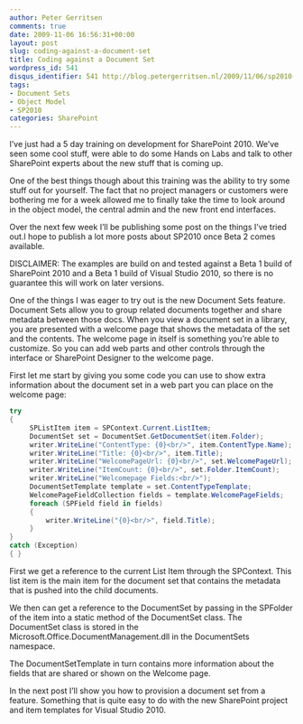 ```yaml
---
author: Peter Gerritsen
comments: true
date: 2009-11-06 16:56:31+00:00
layout: post
slug: coding-against-a-document-set
title: Coding against a Document Set
wordpress_id: 541
disqus_identifier: 541 http://blog.petergerritsen.nl/2009/11/06/sp2010-coding-against-a-document-set/
tags:
- Document Sets
- Object Model
- SP2010
categories: SharePoint
---
```


I’ve just had a 5 day training on development for SharePoint 2010. We’ve seen some cool stuff, were able to do some Hands on Labs and talk to other SharePoint experts about the new stuff that is coming up.

One of the best things though about this training was the ability to try some stuff out for yourself. The fact that no project managers or customers were bothering me for a week allowed me to finally take the time to look around in the object model, the central admin and the new front end interfaces.

Over the next few week I’ll be publishing some post on the things I’ve tried out.I hope to publish a lot more posts about SP2010 once Beta 2 comes available.

DISCLAIMER: The examples are build on and tested against a Beta 1 build of SharePoint 2010 and a Beta 1 build of Visual Studio 2010, so there is no guarantee this will work on later versions.

One of the things I was eager to try out is the new Document Sets feature. Document Sets allow you to group related documents together and share metadata between those docs. When you view a document set in a library, you are presented with a welcome page that shows the metadata of the set and the contents. The welcome page in itself is something you’re able to customize. So you can add web parts and other controls through the interface or SharePoint Designer to the welcome page.

First let me start by giving you some code you can use to show extra information about
the document set in a web part you can place on the welcome page:

```csharp
try
{
     SPListItem item = SPContext.Current.ListItem;
     DocumentSet set = DocumentSet.GetDocumentSet(item.Folder);
     writer.WriteLine("ContentType: {0}<br/>", item.ContentType.Name);
     writer.WriteLine("Title: {0}<br/>", item.Title);
     writer.WriteLine("WelcomePageUrl: {0}<br/>", set.WelcomePageUrl);
     writer.WriteLine("ItemCount: {0}<br/>", set.Folder.ItemCount);
     writer.WriteLine("Welcomepage Fields:<br/>");
     DocumentSetTemplate template = set.ContentTypeTemplate;
     WelcomePageFieldCollection fields = template.WelcomePageFields;
     foreach (SPField field in fields)
     {
         writer.WriteLine("{0}<br/>", field.Title);
     }
}
catch (Exception)
{ }
```

First we get a reference to the current List Item through the SPContext. This list item is the main item for the document set that contains the metadata that is pushed into the child documents.

We then can get a reference to the DocumentSet by passing in the SPFolder of the item into a static method of the DocumentSet class. The DocumentSet class is stored in the Microsoft.Office.DocumentManagement.dll in the DocumentSets namespace.

The DocumentSetTemplate in turn contains more information about the fields that are shared or shown on the Welcome page.

In the next post I’ll show you how to provision a document set from a feature. Something that is quite easy to do with the new SharePoint project and item templates for Visual Studio 2010.
